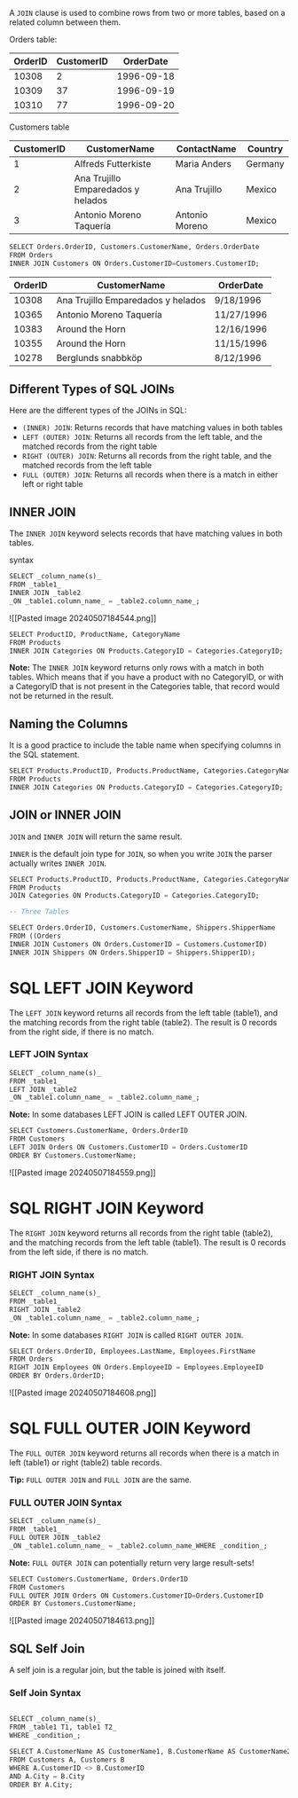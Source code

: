
A `JOIN` clause is used to combine rows from two or more tables, based on a related column between them.

Orders table:

|OrderID|CustomerID|OrderDate|
|---|---|---|
|10308|2|1996-09-18|
|10309|37|1996-09-19|
|10310|77|1996-09-20|
Customers table

|CustomerID|CustomerName|ContactName|Country|
|---|---|---|---|
|1|Alfreds Futterkiste|Maria Anders|Germany|
|2|Ana Trujillo Emparedados y helados|Ana Trujillo|Mexico|
|3|Antonio Moreno Taquería|Antonio Moreno|Mexico|

```sql
SELECT Orders.OrderID, Customers.CustomerName, Orders.OrderDate  
FROM Orders  
INNER JOIN Customers ON Orders.CustomerID=Customers.CustomerID;
```

|OrderID|CustomerName|OrderDate|
|---|---|---|
|10308|Ana Trujillo Emparedados y helados|9/18/1996|
|10365|Antonio Moreno Taquería|11/27/1996|
|10383|Around the Horn|12/16/1996|
|10355|Around the Horn|11/15/1996|
|10278|Berglunds snabbköp|8/12/1996|
## Different Types of SQL JOINs

Here are the different types of the JOINs in SQL:

- `(INNER) JOIN`: Returns records that have matching values in both tables
- `LEFT (OUTER) JOIN`: Returns all records from the left table, and the matched records from the right table
- `RIGHT (OUTER) JOIN`: Returns all records from the right table, and the matched records from the left table
- `FULL (OUTER) JOIN`: Returns all records when there is a match in either left or right table



## INNER JOIN

The `INNER JOIN` keyword selects records that have matching values in both tables.

syntax
```sql
SELECT _column_name(s)_  
FROM _table1_  
INNER JOIN _table2  
_ON _table1.column_name_ = _table2.column_name_;
```

![[Pasted image 20240507184544.png]]
```sql 
SELECT ProductID, ProductName, CategoryName  
FROM Products  
INNER JOIN Categories ON Products.CategoryID = Categories.CategoryID;

```

**Note:** The `INNER JOIN` keyword returns only rows with a match in both tables. Which means that if you have a product with no CategoryID, or with a CategoryID that is not present in the Categories table, that record would not be returned in the result.

## Naming the Columns

It is a good practice to include the table name when specifying columns in the SQL statement.

```sql
SELECT Products.ProductID, Products.ProductName, Categories.CategoryName  
FROM Products  
INNER JOIN Categories ON Products.CategoryID = Categories.CategoryID;


```

## JOIN or INNER JOIN

`JOIN` and `INNER JOIN` will return the same result.

`INNER` is the default join type for `JOIN`, so when you write `JOIN` the parser actually writes `INNER JOIN`.

```sql
SELECT Products.ProductID, Products.ProductName, Categories.CategoryName  
FROM Products  
JOIN Categories ON Products.CategoryID = Categories.CategoryID;

-- Three Tables 

SELECT Orders.OrderID, Customers.CustomerName, Shippers.ShipperName  
FROM ((Orders  
INNER JOIN Customers ON Orders.CustomerID = Customers.CustomerID)  
INNER JOIN Shippers ON Orders.ShipperID = Shippers.ShipperID);


```


# SQL LEFT JOIN Keyword


The `LEFT JOIN` keyword returns all records from the left table (table1), and the matching records from the right table (table2). The result is 0 records from the right side, if there is no match.

### LEFT JOIN Syntax

```sql
SELECT _column_name(s)_  
FROM _table1_  
LEFT JOIN _table2  
_ON _table1.column_name_ = _table2.column_name_;
```
**Note:** In some databases LEFT JOIN is called LEFT OUTER JOIN.

```sql
SELECT Customers.CustomerName, Orders.OrderID  
FROM Customers  
LEFT JOIN Orders ON Customers.CustomerID = Orders.CustomerID  
ORDER BY Customers.CustomerName;
```


![[Pasted image 20240507184559.png]]

# SQL RIGHT JOIN Keyword

The `RIGHT JOIN` keyword returns all records from the right table (table2), and the matching records from the left table (table1). The result is 0 records from the left side, if there is no match.

### RIGHT JOIN Syntax

```sql
SELECT _column_name(s)_  
FROM _table1_  
RIGHT JOIN _table2  
_ON _table1.column_name_ = _table2.column_name_;
```
**Note:** In some databases `RIGHT JOIN` is called `RIGHT OUTER JOIN`.


```sql
SELECT Orders.OrderID, Employees.LastName, Employees.FirstName  
FROM Orders  
RIGHT JOIN Employees ON Orders.EmployeeID = Employees.EmployeeID  
ORDER BY Orders.OrderID;
```



![[Pasted image 20240507184608.png]]

# SQL FULL OUTER JOIN Keyword

The `FULL OUTER JOIN` keyword returns all records when there is a match in left (table1) or right (table2) table records.

**Tip:** `FULL OUTER JOIN` and `FULL JOIN` are the same.

### FULL OUTER JOIN Syntax

```sql
SELECT _column_name(s)_  
FROM _table1_  
FULL OUTER JOIN _table2  
_ON _table1.column_name_ = _table2.column_name_WHERE _condition_;
```

**Note:** `FULL OUTER JOIN` can potentially return very large result-sets!

```sql
SELECT Customers.CustomerName, Orders.OrderID  
FROM Customers  
FULL OUTER JOIN Orders ON Customers.CustomerID=Orders.CustomerID  
ORDER BY Customers.CustomerName;
```


![[Pasted image 20240507184613.png]]

## SQL Self Join

A self join is a regular join, but the table is joined with itself.

### Self Join Syntax

```sql

SELECT _column_name(s)_  
FROM _table1 T1, table1 T2_  
WHERE _condition_;
```


```sql
SELECT A.CustomerName AS CustomerName1, B.CustomerName AS CustomerName2, A.City  
FROM Customers A, Customers B  
WHERE A.CustomerID <> B.CustomerID  
AND A.City = B.City  
ORDER BY A.City;

```


